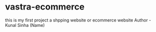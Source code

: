 # vastra-ecommerce
this is  my first project a shpping website or ecommerce website
Author - Kunal Sinha (Name)
